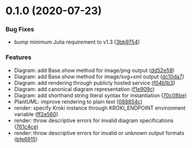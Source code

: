 # 0.1.0 (2020-07-23)

### Bug Fixes

* bump minimum Julia requirement to v1.3 ([3bb9754](https://github.com/bauglir/Kroki.jl/commit/3bb97545a83819fd9260c191667962c7dbb732c8))

### Features

* Diagram: add Base.show method for image/png output ([dd52e58](https://github.com/bauglir/Kroki.jl/commit/dd52e5875cc6436a40fbec375563a0d84011d600))
* Diagram: add Base.show method for image/svg+xml output ([dc10da7](https://github.com/bauglir/Kroki.jl/commit/dc10da7413bdb1b0a5df02c3a995dcb8ba64eb1c))
* Diagram: add rendering through publicly hosted service ([f04b1b3](https://github.com/bauglir/Kroki.jl/commit/f04b1b369835393ec87c103db7017c59c4ee7763))
* Diagram: add canonical diagram representation ([f1e909c](https://github.com/bauglir/Kroki.jl/commit/f1e909c0c2b00899b2d7f877c59b40af2bab8db3))
* Diagram: add shorthand string literal syntax for instantiation ([70c08be](https://github.com/bauglir/Kroki.jl/commit/70c08bef9d661987a8414c3f4b37fcb2c70af4fc))
* PlantUML: improve rendering to plain text ([088854c](https://github.com/bauglir/Kroki.jl/commit/088854c36a1d0324611de7fa6077349ff4b06ac9))
* render: specify Kroki instance through KROKI_ENDPOINT environment variable ([ff2e560](https://github.com/bauglir/Kroki.jl/commit/ff2e560720d8af132494ec8878e4a96941f0bc0c))
* render: throw descriptive errors for invalid diagram specifications ([761c4ce](https://github.com/bauglir/Kroki.jl/commit/761c4cec9e1d7f9a0a71aea09f28abe8817eeb74))
* render: throw descriptive errors for invalid or unknown output formats ([bfe6915](https://github.com/bauglir/Kroki.jl/commit/bfe69156c94a9d1282925ae6db1cf313815d542e))
